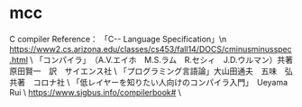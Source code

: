 # mcc
C compiler 
Reference：
「C-- Language Specification」\n
https://www2.cs.arizona.edu/classes/cs453/fall14/DOCS/cminusminusspec.html \\
「コンパイラ」　（A.V.エイホ　M.S.ラム　R.セシィ　J.D.ウルマン）共著　原田賢一　訳　サイエンス社 \\
「プログラミング言語論」大山田通夫　五味　弘　共著　コロナ社 \\
「低レイヤーを知りたい人向けのコンパイラ入門」　Ueyama　Rui \\
https://www.sigbus.info/compilerbook# \\

